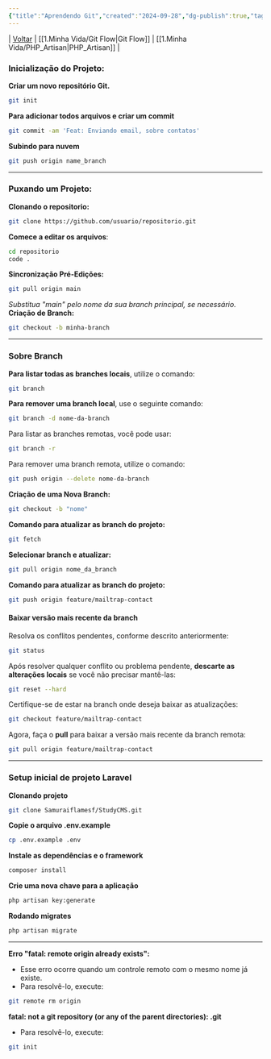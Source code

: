 ```yaml
---
{"title":"Aprendendo Git","created":"2024-09-28","dg-publish":true,"tags":["pessoal/estudos","pessoal/quaseumdev"],"permalink":"/1-minha-vida/aprendendo-git/","dgPassFrontmatter":true}
---
```


| [Voltar](index) | [[1.Minha Vida/Git Flow\|Git Flow]] | [[1.Minha Vida/PHP_Artisan\|PHP_Artisan]] |
### **Inicialização do Projeto:**
**Criar um novo repositório Git.**
```bash
git init
```
**Para adicionar todos arquivos e criar um commit**
```bash
git commit -am 'Feat: Enviando email, sobre contatos'
```
**Subindo para nuvem**
```bash
git push origin name_branch
```
****
### **Puxando um Projeto:**
**Clonando o repositorio:**
```bash
git clone https://github.com/usuario/repositorio.git
```
**Comece a editar os arquivos**:
```bash
cd repositorio
code .
```
**Sincronização Pré-Edições:**
```bash
git pull origin main
```
_Substitua "main" pelo nome da sua branch principal, se necessário._
**Criação de Branch:**
```bash
git checkout -b minha-branch
```
****
### Sobre Branch
**Para listar todas as branches locais**, utilize o comando:
```bash
git branch
```
**Para remover uma branch local**, use o seguinte comando:
```bash
git branch -d nome-da-branch
```
Para listar as branches remotas, você pode usar:
```bash
git branch -r
```
Para remover uma branch remota, utilize o comando:
```bash
git push origin --delete nome-da-branch
```
**Criação de uma Nova Branch:**
```bash
git checkout -b "nome"
```
**Comando para atualizar as branch do projeto:**
```bash
git fetch
```
**Selecionar branch e atualizar:**
```bash
git pull origin nome_da_branch
```
**Comando para atualizar as branch do projeto:**
```bash
git push origin feature/mailtrap-contact
```
#### Baixar versão mais recente da branch
Resolva os conflitos pendentes, conforme descrito anteriormente:
```bash
git status
```
Após resolver qualquer conflito ou problema pendente, **descarte as alterações locais** se você não precisar mantê-las:
```bash
git reset --hard
```
Certifique-se de estar na branch onde deseja baixar as atualizações:
```bash
git checkout feature/mailtrap-contact
```
Agora, faça o **pull** para baixar a versão mais recente da branch remota:
```bash
git pull origin feature/mailtrap-contact
```
***
### Setup inicial de projeto Laravel
**Clonando projeto**
```bash
git clone Samuraiflamesf/StudyCMS.git
```
**Copie o arquivo .env.example**
```bash
cp .env.example .env
```
**Instale as dependências e o framework**
```bash
composer install
```
**Crie uma nova chave para a aplicação**
```bash
php artisan key:generate
```
**Rodando migrates**
```bash
php artisan migrate
```
***
**Erro "fatal: remote origin already exists":**
* Esse erro ocorre quando um controle remoto com o mesmo nome já existe.
* Para resolvê-lo, execute:
```bash
git remote rm origin
```
**fatal: not a git repository (or any of the parent directories): .git**
* Para resolvê-lo, execute:
```bash
git init
```
